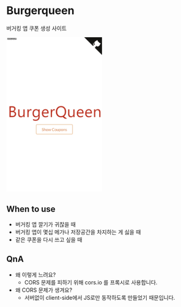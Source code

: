 # Burgerqueen

버거킹 앱 쿠폰 생성 사이트

<img src='./preview.gif' alt='preview' width=250/>

## When to use

- 버거킹 앱 깔기가 귀찮을 때
- 버거킹 앱이 몇십 메가나 저장공간을 차지하는 게 싫을 때
- 같은 쿠폰을 다시 쓰고 싶을 때

## QnA

- 왜 이렇게 느려요?
  - CORS 문제를 피하기 위해 cors.io 를 프록시로 사용합니다.
- 왜 CORS 문제가 생겨요?
  - 서버없이 client-side에서 JS로만 동작하도록 만들었기 때문입니다.
